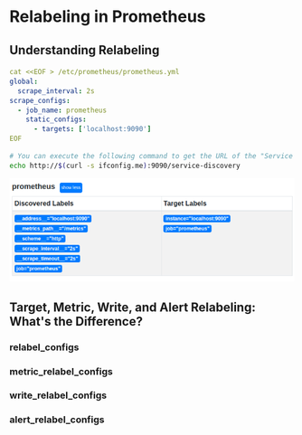 # Relabeling in Prometheus


## Understanding Relabeling


```yaml
cat <<EOF > /etc/prometheus/prometheus.yml
global:
  scrape_interval: 2s
scrape_configs:
  - job_name: prometheus
    static_configs:
      - targets: ['localhost:9090']
EOF
```


```bash
# You can execute the following command to get the URL of the "Service Discovery" page
echo http://$(curl -s ifconfig.me):9090/service-discovery
```

![Service Discovery](resources/images/38.png)


## Target, Metric, Write, and Alert Relabeling: What's the Difference?


### relabel_configs


### metric_relabel_configs


### write_relabel_configs


### alert_relabel_configs